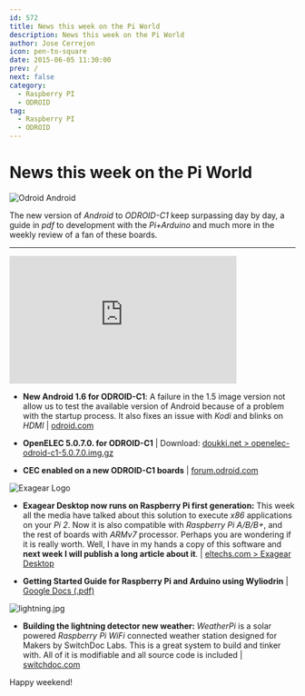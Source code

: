 ```yaml
---
id: 572
title: News this week on the Pi World
description: News this week on the Pi World
author: Jose Cerrejon
icon: pen-to-square
date: 2015-06-05 11:30:00
prev: /
next: false
category:
  - Raspberry PI
  - ODROID
tag:
  - Raspberry PI
  - ODROID
---
```


# News this week on the Pi World

![Odroid Android](/images/ODROID_C1_Android.jpg)

The new version of *Android* to *ODROID-C1* keep surpassing day by day, a guide in *pdf* to development with the *Pi+Arduino* and much more in the weekly review of a fan of these boards.

- - -
<iframe width="400" height="225" src="https://www.youtube.com/embed/f_zp42fQ-dQ?rel=0&amp;controls=0" frameborder="0" allowfullscreen></iframe>

* **New Android 1.6 for ODROID-C1**: A failure in the 1.5 image version not allow us to test the available version of Android because of a problem with the startup process. It also fixes an issue with *Kodi* and blinks on *HDMI* | [odroid.com](http://odroid.com/dokuwiki/doku.php?id=en:c1_android_release_note_v1.6)

* **OpenELEC 5.0.7.0. for ODROID-C1** | Download: [doukki.net > openelec-odroid-c1-5.0.7.0.img.gz](https://doukki.net/lib/exe/fetch.php?media=hard:arm:odroid:openelec-odroid-c1-5.0.7.0.img.gz)

* **CEC enabled on a new ODROID-C1 boards** | [forum.odroid.com](http://forum.odroid.com/viewtopic.php?f=111&t=13053)

![Exagear Logo](http://eltechs.com/wp-content/uploads/2014/08/ExaGear_Desktop_tr.png)

* **Exagear Desktop now runs on Raspberry Pi first generation:** This week all the media have talked about this solution to execute *x86* applications on your *Pi 2*. Now it is also compatible with *Raspberry Pi A/B/B+*, and the rest of boards with *ARMv7* processor. Perhaps you are wondering if it is really worth. Well, I have in my hands a copy of this software and **next week I will publish a long article about it**. | [eltechs.com > Exagear Desktop](http://eltechs.com/product/exagear-desktop/)

* **Getting Started Guide for Raspberry Pi and Arduino using Wyliodrin** | [Google Docs (.pdf)](https://docs.google.com/file/d/0BxxS7eyqV-wFbEdHeEtOVHA2aVU/edit)

![lightning.jpg](/images/2015/06/lightning.jpg)

* **Building the lightning detector new weather:** *WeatherPi* is a solar powered *Raspberry Pi WiFi* connected weather station designed for Makers by SwitchDoc Labs. This is a great system to build and tinker with. All of it is modifiable and all source code is included | [switchdoc.com](http://www.switchdoc.com/2015/06/building-the-lightning-detector-new-weather-instructable-published/)

Happy weekend!